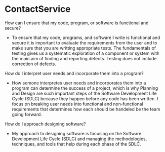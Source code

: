 # ContactService

How can I ensure that my code, program, or software is functional and secure?

- To ensure that my code, programs, and software I write is functional and secure it is important to evaluate the requirements from the user and to make sure that you are writting appropriate tests. The fundamentals of testing gives us a systematic exploration of a component or system with the main aim of finding and reporting defects. Testing does not include correction of defects.

How do I interpret user needs and incorporate them into a program?

- How somone interpretes user needs and incorporates them into a program can determine the success of a project, which is why Planning and Design are such important steps of the Software Development Life Cycle (SDLC) because they happen before any code has been written. I focus on breaking user needs into functional and non-functional requirements that determines how each should be handeled be the team going forward.

How do I approach designing software?

- My approach to designing software is focusing on the Software Development Life Cycle (SDLC) and managing the methodologies, techniques, and tools that help during each phase of the SDLC.

